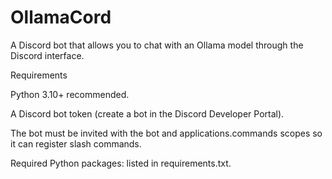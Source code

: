 # OllamaCord
A Discord bot that allows you to chat with an Ollama model through the Discord interface.

Requirements

Python 3.10+ recommended.

A Discord bot token (create a bot in the Discord Developer Portal).

The bot must be invited with the bot and applications.commands scopes so it can register slash commands.

Required Python packages: listed in requirements.txt.
